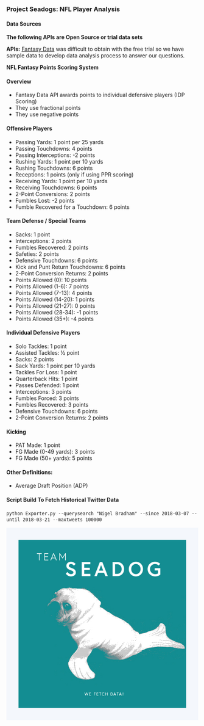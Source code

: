 ### Project Seadogs: NFL Player Analysis

#### Data Sources
__The following APIs are Open Source or trial data sets__

**APIs:** 
[Fantasy Data](https://developer.fantasydata.com/) was difficult to obtain with the free trial so we have sample data to develop data analysis process to answer our questions.

**NFL Fantasy Points Scoring System**

#### Overview
* Fantasy Data API awards points to individual defensive players (IDP Scoring)
* They use fractional points
* They use negative points

#### Offensive Players
* Passing Yards: 1 point per 25 yards
* Passing Touchdowns: 4 points
* Passing Interceptions: -2 points
* Rushing Yards: 1 point per 10 yards
* Rushing Touchdowns: 6 points
* Receptions: 1 points (only if using PPR scoring)
* Receiving Yards: 1 point per 10 yards
* Receiving Touchdowns: 6 points
* 2-Point Conversions: 2 points
* Fumbles Lost: -2 points
* Fumble Recovered for a Touchdown: 6 points

#### Team Defense / Special Teams
* Sacks: 1 point
* Interceptions: 2 points
* Fumbles Recovered: 2 points
* Safeties: 2 points
* Defensive Touchdowns: 6 points
* Kick and Punt Return Touchdowns: 6 points
* 2-Point Conversion Returns: 2 points
* Points Allowed (0): 10 points
* Points Allowed (1-6): 7 points
* Points Allowed (7-13): 4 points
* Points Allowed (14-20): 1 points
* Points Allowed (21-27): 0 points
* Points Allowed (28-34): -1 points
* Points Allowed (35+): -4 points

#### Individual Defensive Players
* Solo Tackles: 1 point
* Assisted Tackles: ½ point
* Sacks: 2 points
* Sack Yards: 1 point per 10 yards
* Tackles For Loss: 1 point
* Quarterback Hits: 1 point
* Passes Defended: 1 point
* Interceptions: 3 points
* Fumbles Forced: 3 points
* Fumbles Recovered: 3 points
* Defensive Touchdowns: 6 points
* 2-Point Conversion Returns: 2 points

#### Kicking
* PAT Made: 1 point
* FG Made (0-49 yards): 3 points
* FG Made (50+ yards): 5 points

#### Other Definitions:
* Average Draft Position (ADP)

#### Script Build To Fetch Historical Twitter Data

```
python Exporter.py --querysearch "Nigel Bradham" --since 2018-03-07 --until 2018-03-21 --maxtweets 100000
```

![png](sd_datafetch.jpg)